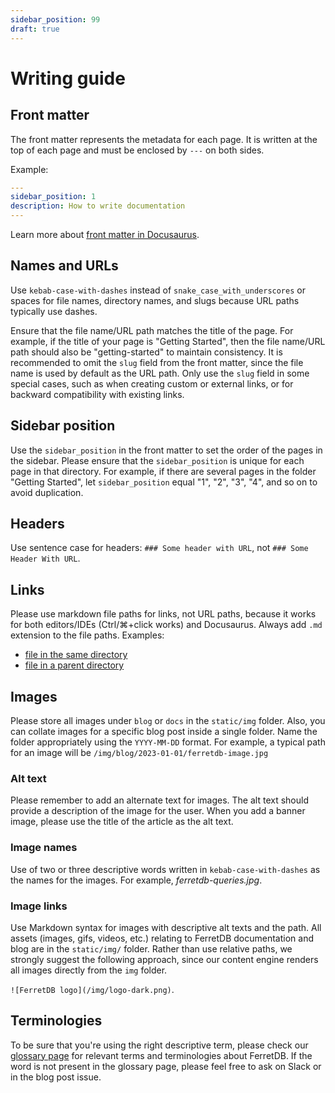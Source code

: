 ```yaml
---
sidebar_position: 99
draft: true
---
```


# Writing guide

## Front matter

The front matter represents the metadata for each page.
It is written at the top of each page and must be enclosed by `---` on both sides.

Example:

```yaml
---
sidebar_position: 1
description: How to write documentation
---
```

Learn more about [front matter in Docusaurus](https://docusaurus.io/docs/api/plugins/@docusaurus/plugin-content-docs#markdown-front-matter).

## Names and URLs

Use `kebab-case-with-dashes` instead of `snake_case_with_underscores` or spaces
for file names, directory names, and slugs because URL paths typically use dashes.

Ensure that the file name/URL path matches the title of the page.
For example, if the title of your page is "Getting Started", then the file name/URL path should also be "getting-started" to maintain consistency.
It is recommended to omit the `slug` field from the front matter, since the file name is used by default as the URL path.
Only use the `slug` field in some special cases, such as when creating custom or external links, or for backward compatibility with existing links.

## Sidebar position

Use the `sidebar_position` in the front matter to set the order of the pages in the sidebar.
Please ensure that the `sidebar_position` is unique for each page in that directory.
For example, if there are several pages in the folder "Getting Started", let `sidebar_position` equal "1", "2", "3", "4", and so on to avoid duplication.

## Headers

Use sentence case for headers: `### Some header with URL`, not `### Some Header With URL`.

## Links

Please use markdown file paths for links, not URL paths,
because it works for both editors/IDEs (Ctrl/⌘+click works) and Docusaurus.
Always add `.md` extension to the file paths.
Examples:

- [file in the same directory](writing-guide.md)
- [file in a parent directory](../telemetry.md)

## Images

Please store all images under `blog` or `docs` in the `static/img` folder.
Also, you can collate images for a specific blog post inside a single folder.
Name the folder appropriately using the `YYYY-MM-DD` format.
For example, a typical path for an image will be `/img/blog/2023-01-01/ferretdb-image.jpg`

### Alt text

Please remember to add an alternate text for images.
The alt text should provide a description of the image for the user.
When you add a banner image, please use the title of the article as the alt text.

### Image names

Use of two or three descriptive words written in `kebab-case-with-dashes` as the names for the images.
For example, _ferretdb-queries.jpg_.

### Image links

Use Markdown syntax for images with descriptive alt texts and the path.
All assets (images, gifs, videos, etc.) relating to FerretDB documentation and blog are in the `static/img/` folder.
Rather than use relative paths, we strongly suggest the following approach, since our content engine renders all images directly from the `img` folder.

`![FerretDB logo](/img/logo-dark.png)`.

## Terminologies

To be sure that you're using the right descriptive term, please check our [glossary page](../reference/glossary.md) for relevant terms and terminologies about FerretDB.
If the word is not present in the glossary page, please feel free to ask on Slack or in the blog post issue.
